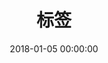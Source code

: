 ---
title: 标签
date: 2018-01-05 00:00:00
type: "tags"
top_img: https://cdn.jsdelivr.net/gh/SUNYunZeng/sources/img/blog_jupter.png
---